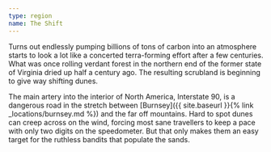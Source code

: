 ```yaml
---
type: region
name: The Shift
---
```


Turns out endlessly pumping billions of tons of carbon into an atmosphere starts to look a lot like a concerted terra-forming effort after a few centuries. What was once rolling verdant forest in the northern end of the former state of Virginia dried up half a century ago. The resulting scrubland is beginning to give way shifting dunes.

The main artery into the interior of North America, Interstate 90, is a dangerous road in the stretch between [Burnsey]({{ site.baseurl }}{% link _locations/burnsey.md %}) and the far off mountains. Hard to spot dunes can creep across on the wind, forcing most sane travellers to keep a pace with only two digits on the speedometer. But that only makes them an easy target for the ruthless bandits that populate the sands.
